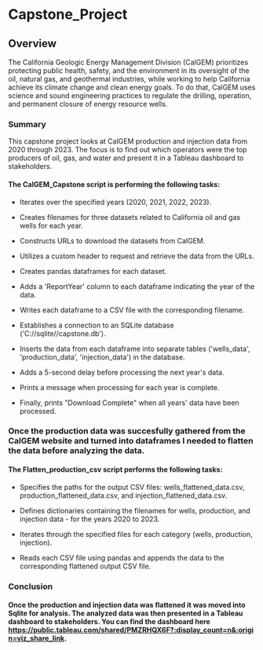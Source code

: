 # Capstone_Project

## Overview

​​​​​​​​​​​​​​​​​​​​​​​​The California Geologic Energy M​anagement Division (CalGEM) prioritizes protecting public health, safety, and the environment in its oversight of the oil, natural gas, and geothermal industries, while working to help California achieve its climate change and clean energy goals. To do that, CalGEM uses science and sound engineering practices to regulate the drilling, operation, and permanent closure of energy resource wells.

### Summary

This capstone project looks at CalGEM production and injection data from 2020 through 2023. The focus is to find out which operators were the top producers of oil, gas, and water and present it in a Tableau dashboard to stakeholders.

#### The CalGEM_Capstone script is performing the following tasks:

- Iterates over the specified years (2020, 2021, 2022, 2023).

- Creates filenames for three datasets related to California oil and gas wells for each year.

- Constructs URLs to download the datasets from CalGEM.

- Utilizes a custom header to request and retrieve the data from the URLs.

- Creates pandas dataframes for each dataset.

- Adds a 'ReportYear' column to each dataframe indicating the year of the data.

- Writes each dataframe to a CSV file with the corresponding filename.

- Establishes a connection to an SQLite database ('C://sqlite//capstone.db').

- Inserts the data from each dataframe into separate tables ('wells_data', 'production_data', 'injection_data') in the database.

- Adds a 5-second delay before processing the next year's data.

- Prints a message when processing for each year is complete.

- Finally, prints "Download Complete" when all years' data have been processed.


### Once the production data was succesfully gathered from the CalGEM website and turned into dataframes I needed to flatten the data before analyzing the data.

#### The Flatten_production_csv script performs the following tasks:

- Specifies the paths for the output CSV files: wells_flattened_data.csv, production_flattened_data.csv, and injection_flattened_data.csv.

- Defines dictionaries containing the filenames for wells, production, and injection data - for the years 2020 to 2023.

- Iterates through the specified files for each category (wells, production, injection).

- Reads each CSV file using pandas and appends the data to the corresponding flattened output CSV file.

### Conclusion

#### Once the production and injection data was flattened it was moved into Sqlite for analysis. The analyzed data was then presented in a Tableau dashboard to stakeholders. You can find the dashboard here https://public.tableau.com/shared/PMZRHQX6F?:display_count=n&:origin=viz_share_link. 